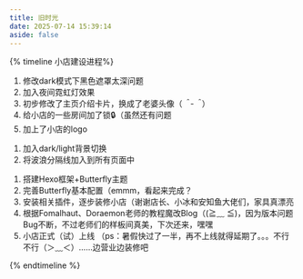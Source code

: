 ```yaml
---
title: 旧时光
date: 2025-07-14 15:39:14
aside: false
---
```


{% timeline 小店建设进程%}
<!-- timeline 2025-07-16 -->
1. 修改dark模式下黑色遮罩太深问题
2. 加入夜间霓虹灯效果
3. 初步修改了主页介绍卡片，换成了老婆头像（*＾-＾*）
4. 给小店的一些房间加了锁🔒（虽然还有问题
5. 加上了小店的logo
<!-- endtimeline -->
<!-- timeline 2025-07-15 -->
1. 加入dark/light背景切换
2. 将波浪分隔线加入到所有页面中
<!-- endtimeline -->

<!-- timeline 2025-07-14 Knicknack小店诞生 -->
1. 搭建Hexo框架+Butterfly主题
2. 完善Butterfly基本配置（emmm，看起来完成？
3. 安装相关插件，逐步装修小店（谢谢店长、小冰和安知鱼大佬们，家具真漂亮
4. 根据Fomalhaut、Doraemon老师的教程魔改Blog（(≧﹏ ≦)，因为版本问题Bug不断，不过老师们的样板间真美，下次还来，嘿嘿
5. 小店正式（试）上线
    （ps：暑假快过了一半，再不上线就得延期了。。。不行不行（＞﹏＜）……边营业边装修吧
<!-- endtimeline -->
{% endtimeline %}
